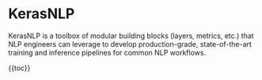 # KerasNLP

KerasNLP is a toolbox of modular building blocks (layers, metrics, etc.) that
NLP engineers can leverage to develop
production-grade, state-of-the-art training and inference pipelines for common NLP workflows.

{{toc}}

